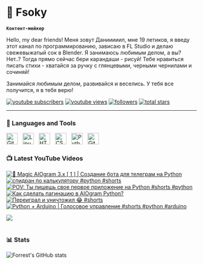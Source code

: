 # 🥑 Fsoky

**`Контент-мейкер`**

Hello, my dear friends! Меня зовут Данииииил, мне 19 летиков, я введу этот канал по программированию, зависаю в FL Studio и делаю свежевыжатый сок в Blender. Я занимаюсь любимым делом, а вы? Нет..? Тогда прямо сейчас бери карандаши - рисуй! Тебе нравиться писать стихи - хватайся за ручку с глянцевыми, черными чернилами и сочиняй!

Занимайся любимым делом, развивайся и веселись. У тебя все получится, я в тебя верю!

   <p align="left">
      <a href="https://www.youtube.com/c/fknight?sub_confirmation=1">
         <img alt="youtube subscribers" title="Subscribe to my YouTube channel" src="https://custom-icon-badges.demolab.com/youtube/channel/subscribers/UCeiC2G8vcz6tBmvVo8ydMgQ?color=%23E05D44&label=SUBSCRIBE&logo=video&logoColor=white&style=for-the-badge&labelColor=CE4630"/></a> 
      <a href="https://www.youtube.com/c/fknight">
         <img alt="youtube views" title="YouTube views" src="https://custom-icon-badges.demolab.com/youtube/channel/views/UCeiC2G8vcz6tBmvVo8ydMgQ?color=%23E1AD0E&logo=eye&logoColor=white&style=for-the-badge&labelColor=C79600"/></a> 
      <a href="https://github.com/ForrestKnight?tab=followers">
         <img alt="followers" title="Follow me on Github" src="https://custom-icon-badges.demolab.com/github/followers/Fsoky?color=236ad3&labelColor=1155ba&style=for-the-badge&logo=person-add&label=Follow&logoColor=white"/></a>
      <a href="https://github.com/ForrestKnight?tab=repositories&sort=stargazers">
         <img alt="total stars" title="Total stars on GitHub" src="https://custom-icon-badges.demolab.com/github/stars/Fsoky?color=55960c&style=for-the-badge&labelColor=488207&logo=star"/></a>
   </p>

---

### 🧰 Languages and Tools

<img align="left" alt="Git" width="30px" style="padding-right:10px;" src="https://cdn.jsdelivr.net/gh/devicons/devicon/icons/git/git-original.svg" />
<img align="left" alt="Linux" width="30px" style="padding-right:10px;" src="https://cdn.jsdelivr.net/gh/devicons/devicon/icons/linux/linux-original.svg" />
<img align="left" alt="HTML" width="30px" style="padding-right:10px;" src="https://cdn.jsdelivr.net/gh/devicons/devicon/icons/html5/html5-plain.svg" />
<img align="left" alt="CSS" width="30px" style="padding-right:10px;" src="https://cdn.jsdelivr.net/gh/devicons/devicon/icons/css3/css3-plain.svg" />
<img align="left" alt="Python" width="30px" style="padding-right:10px;" src="https://cdn.jsdelivr.net/gh/devicons/devicon/icons/python/python-plain.svg" />
<img align="left" alt="GitHub" width="30px" style="padding-right:10px;" src="https://cdn.jsdelivr.net/gh/devicons/devicon/icons/github/github-original.svg" />

<br />

#

### 📺 Latest YouTube Videos

<!-- BEGIN YOUTUBE-CARDS -->
[![🔮 Magic AIOgram 3.x [ 1 ] | Создание бота для телеграм на Python](https://ytcards.demolab.com/?id=jORoDnYZhmc&title=%F0%9F%94%AE+Magic+AIOgram+3.x+%5B+1+%5D+%7C+%D0%A1%D0%BE%D0%B7%D0%B4%D0%B0%D0%BD%D0%B8%D0%B5+%D0%B1%D0%BE%D1%82%D0%B0+%D0%B4%D0%BB%D1%8F+%D1%82%D0%B5%D0%BB%D0%B5%D0%B3%D1%80%D0%B0%D0%BC+%D0%BD%D0%B0+Python&lang=en&timestamp=1695399993&background_color=%230d1117&title_color=%23ffffff&stats_color=%23dedede&max_title_lines=1&width=250&border_radius=5 "🔮 Magic AIOgram 3.x [ 1 ] | Создание бота для телеграм на Python")](https://www.youtube.com/watch?v=jORoDnYZhmc)
[![спидран по калькулятору #python #shorts](https://ytcards.demolab.com/?id=M3WQ1H9tVxU&title=%D1%81%D0%BF%D0%B8%D0%B4%D1%80%D0%B0%D0%BD+%D0%BF%D0%BE+%D0%BA%D0%B0%D0%BB%D1%8C%D0%BA%D1%83%D0%BB%D1%8F%D1%82%D0%BE%D1%80%D1%83+%23python+%23shorts&lang=en&timestamp=1695307255&background_color=%230d1117&title_color=%23ffffff&stats_color=%23dedede&max_title_lines=1&width=250&border_radius=5 "спидран по калькулятору #python #shorts")](https://www.youtube.com/watch?v=M3WQ1H9tVxU)
[![POV: Ты пишешь свое первое приложение на Python #shorts #python](https://ytcards.demolab.com/?id=UGvJ8ugRdUA&title=POV%3A+%D0%A2%D1%8B+%D0%BF%D0%B8%D1%88%D0%B5%D1%88%D1%8C+%D1%81%D0%B2%D0%BE%D0%B5+%D0%BF%D0%B5%D1%80%D0%B2%D0%BE%D0%B5+%D0%BF%D1%80%D0%B8%D0%BB%D0%BE%D0%B6%D0%B5%D0%BD%D0%B8%D0%B5+%D0%BD%D0%B0+Python+%23shorts+%23python&lang=en&timestamp=1695137055&background_color=%230d1117&title_color=%23ffffff&stats_color=%23dedede&max_title_lines=1&width=250&border_radius=5 "POV: Ты пишешь свое первое приложение на Python #shorts #python")](https://www.youtube.com/watch?v=UGvJ8ugRdUA)
[![Как сделать пагинацию в AIOgram Python?](https://ytcards.demolab.com/?id=uRqTmGZkZEA&title=%D0%9A%D0%B0%D0%BA+%D1%81%D0%B4%D0%B5%D0%BB%D0%B0%D1%82%D1%8C+%D0%BF%D0%B0%D0%B3%D0%B8%D0%BD%D0%B0%D1%86%D0%B8%D1%8E+%D0%B2+AIOgram+Python%3F&lang=en&timestamp=1694613646&background_color=%230d1117&title_color=%23ffffff&stats_color=%23dedede&max_title_lines=1&width=250&border_radius=5 "Как сделать пагинацию в AIOgram Python?")](https://www.youtube.com/watch?v=uRqTmGZkZEA)
[![Переиграл и уничтожил 😂 #shorts](https://ytcards.demolab.com/?id=wa73inwVTcY&title=%D0%9F%D0%B5%D1%80%D0%B5%D0%B8%D0%B3%D1%80%D0%B0%D0%BB+%D0%B8+%D1%83%D0%BD%D0%B8%D1%87%D1%82%D0%BE%D0%B6%D0%B8%D0%BB+%F0%9F%98%82+%23shorts&lang=en&timestamp=1694519374&background_color=%230d1117&title_color=%23ffffff&stats_color=%23dedede&max_title_lines=1&width=250&border_radius=5 "Переиграл и уничтожил 😂 #shorts")](https://www.youtube.com/watch?v=wa73inwVTcY)
[![Python + Arduino | Голосовое управление #shorts #python #arduino](https://ytcards.demolab.com/?id=gUFfgR0_OtE&title=Python+%2B+Arduino+%7C+%D0%93%D0%BE%D0%BB%D0%BE%D1%81%D0%BE%D0%B2%D0%BE%D0%B5+%D1%83%D0%BF%D1%80%D0%B0%D0%B2%D0%BB%D0%B5%D0%BD%D0%B8%D0%B5+%23shorts+%23python+%23arduino&lang=en&timestamp=1694436654&background_color=%230d1117&title_color=%23ffffff&stats_color=%23dedede&max_title_lines=1&width=250&border_radius=5 "Python + Arduino | Голосовое управление #shorts #python #arduino")](https://www.youtube.com/watch?v=gUFfgR0_OtE)
<!-- END YOUTUBE-CARDS -->

[<img src="https://custom-icon-badges.demolab.com/badge/-Subscribe%20For%20More-red?style=for-the-badge&logo=video&logoColor=white"/>](https://www.youtube.com/c/Фсоки?sub_confirmation=1)

#

### 📊 Stats

![Forrest's GitHub stats](https://github-readme-stats.vercel.app/api?username=fsoky&show_icons=true&theme=dracula)

<!-- ![GitHub Streak](https://streak-stats.demolab.com?user=ForrestKnight&theme=dracula&border_radius=4.5) -->
